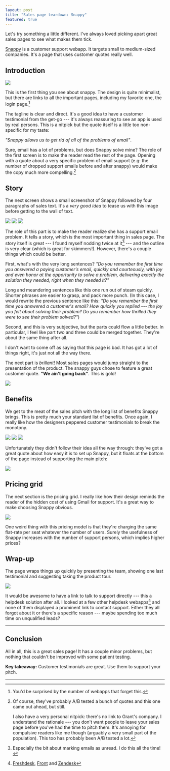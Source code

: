 ```yaml
---
layout: post
title: "Sales page teardown: Snappy"
featured: true
---
```

Let's try something a little different. I've always loved picking apart great sales pages to see what makes them tick.

[Snappy](https://besnappy.com/) is a customer support webapp. It targets small to medium-sized companies. It's a page that uses customer quotes really well.

## Introduction

<img src="/images/snappy_teardown/1.png" class="img-responsive" />

This is the first thing you see about snappy. The design is quite minimalist, but there are links to all the important pages, including my favorite one, the login page.[^loginpage]

The tagline is clear and direct. It's a good idea to have a customer testimonial from the get-go --- it's always reassuring to see an app is used by real persons. This is a nitpick but the quote itself is a little too non-specific for my taste:

_"Snappy allows us to get rid of all of the problems of email"_.

Sure, email has a lot of problems, but does Snappy solve mine? The role of the first screen is to make the reader read the rest of the page. Opening with a quote about a very specific problem of email support (e.g: the number of dropped support emails before and after snappy) would make the copy much more compelling.[^abtests]

## Story

The next screen shows a small screenshot of Snappy followed by four paragraphs of sales text. It's a _very good idea_ to tease us with this image before getting to the wall of text.

<img src="/images/snappy_teardown/2.png" class="img-responsive" />
<img src="/images/snappy_teardown/3.png" class="img-responsive" />
<img src="/images/snappy_teardown/4.png" class="img-responsive" />

The role of this part is to make the reader realize she has a support email problem. It tells a story, which is the most important thing in sales page. The story itself is great --- I found myself nodding twice at it[^unread] --- and the outline is very clear (which is great for skimmers!). However, there's a couple things which could be better.

First, what's with the very long sentences? _"Do you remember the first time you answered a paying customer’s email, quickly and courteously, with joy and even honor at the opportunity to solve a problem, delivering exactly the solution they needed, right when they needed it?"_

Long and meandering sentences like this one run out of steam quickly. Shorter phrases are easier to grasp, and pack more punch. (In this case, I would rewrite the previous sentence like this: _"Do you remember the first time you answered a customer's email? How quickly you replied --- the joy you felt about solving their problem? Do you remember how thrilled they were to see their problem solved?"_)

Second, and this is very subjective, but the parts could flow a little better. In particular, I feel like part two and three could be merged together. They're about the same thing after all.

I don't want to come off as saying that this page is bad. It has got a lot of things right, it's just not all the way there.

The next part is _brillant_! Most sales pages would jump straight to the presentation of the product. The snappy guys chose to feature a great customer quote. **"We ain't going back"**. This is gold!

<img src="/images/snappy_teardown/5.png" class="img-responsive" />

## Benefits

We get to the meat of the sales pitch with the long list of benefits Snappy brings. This is pretty much your standard list of benefits. Once again, I really like how the designers peppered customer testimonials to break the monotony.

<img src="/images/snappy_teardown/6.png" class="img-responsive" />
<img src="/images/snappy_teardown/7.png" class="img-responsive" />
<img src="/images/snappy_teardown/8.png" class="img-responsive" />

Unfortunately they didn't follow their idea all the way through: they've got a great quote about how easy it is to set up Snappy, but it floats at the bottom of the page instead of supporting the main pitch:

<img src="/images/snappy_teardown/10.png" class="img-responsive" />

## Pricing grid

The next section is the pricing grid. I really like how their design reminds the reader of the hidden cost of using Gmail for support. It's a great way to make choosing Snappy obvious.

<img src="/images/snappy_teardown/9.png" class="img-responsive" />

One weird thing with this pricing model is that they're charging the same flat-rate per seat whatever the number of users. Surely the usefulness of Snappy increases with the number of support persons, which implies higher prices?

## Wrap-up

The page wraps things up quickly by presenting the team, showing one last testimonial and suggesting taking the product tour.

<img src="/images/snappy_teardown/11.png" class="img-responsive" />

It would be awesome to have a link to talk to support directly --- this a helpdesk solution after all. I looked at a few other helpdesk webapps[^saaswebapps] and none of them displayed a prominent link to contact support. Either they all forgot about it or there's a specific reason --- maybe spending too much time on unqualified leads?

<hr>

## Conclusion

All in all, this is a great sales page! It has a couple minor problems, but nothing that couldn't be improved with some patient testing.

__Key takeaway:__ Customer testimonials are great. Use them to support your pitch.

<hr>

[^loginpage]: You'd be surprised by the number of webapps that forget this.
[^abtests]: Of course, they've probably A/B tested a bunch of quotes and this one came out ahead, but still.

    I also have a very personal nitpick: there's no link to Grant's company. I understand the rationale --- you don't want people to leave your sales page before you've had the time to pitch them. It's annoying for compulsive readers like me though (arguably a very small part of the population). This too has probably been A/B tested a lot.

[^unread]: Especially the bit about marking emails as unread. I do this all the time!
[^saaswebapps]: [Freshdesk](http://freshdesk.com/), [Front](https://frontapp.com/) and [Zendesk](http://www.zendesk.com/)
[^marcelproust]: Except if you're Marcel Proust, I guess.
